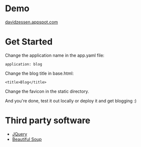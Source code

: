 # Demo
[davidzessen.appspot.com](http://davidzessen.appspot.com)
# Get Started
Change the application name in the app.yaml file:

    application: blog
Change the blog title in base.html:

    <title>Blog</title>
Change the favicon in the static directory.

And you're done, test it out locally or deploy it and get blogging :)
# Third party software
+	[JQuery](http://jquery.com/)
+	[Beautiful Soup](http://www.crummy.com/software/BeautifulSoup/)